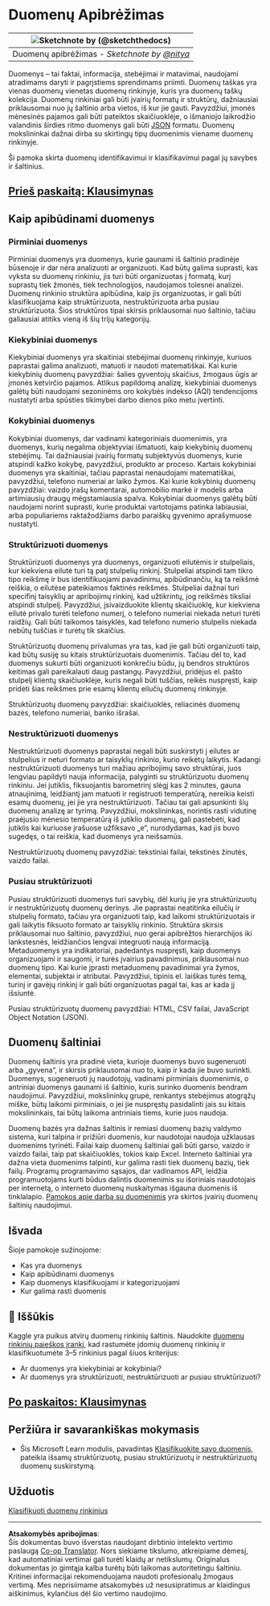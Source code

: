 <!--
CO_OP_TRANSLATOR_METADATA:
{
  "original_hash": "356d12cffc3125db133a2d27b827a745",
  "translation_date": "2025-08-31T05:58:00+00:00",
  "source_file": "1-Introduction/03-defining-data/README.md",
  "language_code": "lt"
}
-->
# Duomenų Apibrėžimas

|![ Sketchnote by [(@sketchthedocs)](https://sketchthedocs.dev) ](../../sketchnotes/03-DefiningData.png)|
|:---:|
|Duomenų apibrėžimas - _Sketchnote by [@nitya](https://twitter.com/nitya)_ |

Duomenys – tai faktai, informacija, stebėjimai ir matavimai, naudojami atradimams daryti ir pagrįstiems sprendimams priimti. Duomenų taškas yra vienas duomenų vienetas duomenų rinkinyje, kuris yra duomenų taškų kolekcija. Duomenų rinkiniai gali būti įvairių formatų ir struktūrų, dažniausiai priklausomai nuo jų šaltinio arba vietos, iš kur jie gauti. Pavyzdžiui, įmonės mėnesinės pajamos gali būti pateiktos skaičiuoklėje, o išmaniojo laikrodžio valandinis širdies ritmo duomenys gali būti [JSON](https://stackoverflow.com/a/383699) formatu. Duomenų mokslininkai dažnai dirba su skirtingų tipų duomenimis viename duomenų rinkinyje.

Ši pamoka skirta duomenų identifikavimui ir klasifikavimui pagal jų savybes ir šaltinius.

## [Prieš paskaitą: Klausimynas](https://purple-hill-04aebfb03.1.azurestaticapps.net/quiz/4)
## Kaip apibūdinami duomenys

### Pirminiai duomenys
Pirminiai duomenys yra duomenys, kurie gaunami iš šaltinio pradinėje būsenoje ir dar nėra analizuoti ar organizuoti. Kad būtų galima suprasti, kas vyksta su duomenų rinkiniu, jis turi būti organizuotas į formatą, kurį suprastų tiek žmonės, tiek technologijos, naudojamos tolesnei analizei. Duomenų rinkinio struktūra apibūdina, kaip jis organizuotas, ir gali būti klasifikuojama kaip struktūrizuota, nestruktūrizuota arba pusiau struktūrizuota. Šios struktūros tipai skirsis priklausomai nuo šaltinio, tačiau galiausiai atitiks vieną iš šių trijų kategorijų.

### Kiekybiniai duomenys
Kiekybiniai duomenys yra skaitiniai stebėjimai duomenų rinkinyje, kuriuos paprastai galima analizuoti, matuoti ir naudoti matematiškai. Kai kurie kiekybinių duomenų pavyzdžiai: šalies gyventojų skaičius, žmogaus ūgis ar įmonės ketvirčio pajamos. Atlikus papildomą analizę, kiekybiniai duomenys galėtų būti naudojami sezoninėms oro kokybės indekso (AQI) tendencijoms nustatyti arba spūsties tikimybei darbo dienos piko metu įvertinti.

### Kokybiniai duomenys
Kokybiniai duomenys, dar vadinami kategoriniais duomenimis, yra duomenys, kurių negalima objektyviai išmatuoti, kaip kiekybinių duomenų stebėjimų. Tai dažniausiai įvairių formatų subjektyvūs duomenys, kurie atspindi kažko kokybę, pavyzdžiui, produkto ar proceso. Kartais kokybiniai duomenys yra skaitiniai, tačiau paprastai nenaudojami matematiškai, pavyzdžiui, telefono numeriai ar laiko žymos. Kai kurie kokybinių duomenų pavyzdžiai: vaizdo įrašų komentarai, automobilio markė ir modelis arba artimiausių draugų mėgstamiausia spalva. Kokybiniai duomenys galėtų būti naudojami norint suprasti, kurie produktai vartotojams patinka labiausiai, arba populiariems raktažodžiams darbo paraiškų gyvenimo aprašymuose nustatyti.

### Struktūrizuoti duomenys
Struktūrizuoti duomenys yra duomenys, organizuoti eilutėmis ir stulpeliais, kur kiekviena eilutė turi tą patį stulpelių rinkinį. Stulpeliai atspindi tam tikro tipo reikšmę ir bus identifikuojami pavadinimu, apibūdinančiu, ką ta reikšmė reiškia, o eilutėse pateikiamos faktinės reikšmės. Stulpeliai dažnai turi specifinį taisyklių ar apribojimų rinkinį, kad užtikrintų, jog reikšmės tiksliai atspindi stulpelį. Pavyzdžiui, įsivaizduokite klientų skaičiuoklę, kur kiekviena eilutė privalo turėti telefono numerį, o telefono numeriai niekada neturi turėti raidžių. Gali būti taikomos taisyklės, kad telefono numerio stulpelis niekada nebūtų tuščias ir turėtų tik skaičius.

Struktūrizuotų duomenų privalumas yra tas, kad jie gali būti organizuoti taip, kad būtų susiję su kitais struktūrizuotais duomenimis. Tačiau dėl to, kad duomenys sukurti būti organizuoti konkrečiu būdu, jų bendros struktūros keitimas gali pareikalauti daug pastangų. Pavyzdžiui, pridėjus el. pašto stulpelį klientų skaičiuoklėje, kuris negali būti tuščias, reikės nuspręsti, kaip pridėti šias reikšmes prie esamų klientų eilučių duomenų rinkinyje.

Struktūrizuotų duomenų pavyzdžiai: skaičiuoklės, reliacinės duomenų bazės, telefono numeriai, banko išrašai.

### Nestruktūrizuoti duomenys
Nestruktūrizuoti duomenys paprastai negali būti suskirstyti į eilutes ar stulpelius ir neturi formato ar taisyklių rinkinio, kurio reikėtų laikytis. Kadangi nestruktūrizuoti duomenys turi mažiau apribojimų savo struktūrai, juos lengviau papildyti nauja informacija, palyginti su struktūrizuotu duomenų rinkiniu. Jei jutiklis, fiksuojantis barometrinį slėgį kas 2 minutes, gauna atnaujinimą, leidžiantį jam matuoti ir registruoti temperatūrą, nereikia keisti esamų duomenų, jei jie yra nestruktūrizuoti. Tačiau tai gali apsunkinti šių duomenų analizę ar tyrimą. Pavyzdžiui, mokslininkas, norintis rasti vidutinę praėjusio mėnesio temperatūrą iš jutiklio duomenų, gali pastebėti, kad jutiklis kai kuriuose įrašuose užfiksavo „e“, nurodydamas, kad jis buvo sugedęs, o tai reiškia, kad duomenys yra neišsamūs.

Nestruktūrizuotų duomenų pavyzdžiai: tekstiniai failai, tekstinės žinutės, vaizdo failai.

### Pusiau struktūrizuoti
Pusiau struktūrizuoti duomenys turi savybių, dėl kurių jie yra struktūrizuotų ir nestruktūrizuotų duomenų derinys. Jie paprastai neatitinka eilučių ir stulpelių formato, tačiau yra organizuoti taip, kad laikomi struktūrizuotais ir gali laikytis fiksuoto formato ar taisyklių rinkinio. Struktūra skirsis priklausomai nuo šaltinio, pavyzdžiui, nuo gerai apibrėžtos hierarchijos iki lankstesnės, leidžiančios lengvai integruoti naują informaciją. Metaduomenys yra indikatoriai, padedantys nuspręsti, kaip duomenys organizuojami ir saugomi, ir turės įvairius pavadinimus, priklausomai nuo duomenų tipo. Kai kurie įprasti metaduomenų pavadinimai yra žymos, elementai, subjektai ir atributai. Pavyzdžiui, tipinis el. laiškas turės temą, turinį ir gavėjų rinkinį ir gali būti organizuotas pagal tai, kas ar kada jį išsiuntė.

Pusiau struktūrizuotų duomenų pavyzdžiai: HTML, CSV failai, JavaScript Object Notation (JSON).

## Duomenų šaltiniai

Duomenų šaltinis yra pradinė vieta, kurioje duomenys buvo sugeneruoti arba „gyvena“, ir skirsis priklausomai nuo to, kaip ir kada jie buvo surinkti. Duomenys, sugeneruoti jų naudotojų, vadinami pirminiais duomenimis, o antriniai duomenys gaunami iš šaltinio, kuris surinko duomenis bendram naudojimui. Pavyzdžiui, mokslininkų grupė, renkantys stebėjimus atogrąžų miške, būtų laikomi pirminiais, o jei jie nuspręstų pasidalinti jais su kitais mokslininkais, tai būtų laikoma antriniais tiems, kurie juos naudoja.

Duomenų bazės yra dažnas šaltinis ir remiasi duomenų bazių valdymo sistema, kuri talpina ir prižiūri duomenis, kur naudotojai naudoja užklausas duomenims tyrinėti. Failai kaip duomenų šaltiniai gali būti garso, vaizdo ir vaizdo failai, taip pat skaičiuoklės, tokios kaip Excel. Interneto šaltiniai yra dažna vieta duomenims talpinti, kur galima rasti tiek duomenų bazių, tiek failų. Programų programavimo sąsajos, dar vadinamos API, leidžia programuotojams kurti būdus dalintis duomenimis su išoriniais naudotojais per internetą, o interneto duomenų nuskaitymas išgauna duomenis iš tinklalapio. [Pamokos apie darbą su duomenimis](../../../../../../../../../2-Working-With-Data) yra skirtos įvairių duomenų šaltinių naudojimui.

## Išvada

Šioje pamokoje sužinojome:

- Kas yra duomenys
- Kaip apibūdinami duomenys
- Kaip duomenys klasifikuojami ir kategorizuojami
- Kur galima rasti duomenis

## 🚀 Iššūkis

Kaggle yra puikus atvirų duomenų rinkinių šaltinis. Naudokite [duomenų rinkinių paieškos įrankį](https://www.kaggle.com/datasets), kad rastumėte įdomių duomenų rinkinių ir klasifikuotumėte 3–5 rinkinius pagal šiuos kriterijus:

- Ar duomenys yra kiekybiniai ar kokybiniai?
- Ar duomenys yra struktūrizuoti, nestruktūrizuoti ar pusiau struktūrizuoti?

## [Po paskaitos: Klausimynas](https://purple-hill-04aebfb03.1.azurestaticapps.net/quiz/5)

## Peržiūra ir savarankiškas mokymasis

- Šis Microsoft Learn modulis, pavadintas [Klasifikuokite savo duomenis](https://docs.microsoft.com/en-us/learn/modules/choose-storage-approach-in-azure/2-classify-data), pateikia išsamų struktūrizuotų, pusiau struktūrizuotų ir nestruktūrizuotų duomenų suskirstymą.

## Užduotis

[Klasifikuoti duomenų rinkinius](assignment.md)

---

**Atsakomybės apribojimas**:  
Šis dokumentas buvo išverstas naudojant dirbtinio intelekto vertimo paslaugą [Co-op Translator](https://github.com/Azure/co-op-translator). Nors siekiame tikslumo, atkreipiame dėmesį, kad automatiniai vertimai gali turėti klaidų ar netikslumų. Originalus dokumentas jo gimtąja kalba turėtų būti laikomas autoritetingu šaltiniu. Kritinei informacijai rekomenduojama naudoti profesionalų žmogaus vertimą. Mes neprisiimame atsakomybės už nesusipratimus ar klaidingus aiškinimus, kylančius dėl šio vertimo naudojimo.